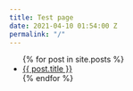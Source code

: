```yaml
---
title: Test page
date: 2021-04-10 01:54:00 Z
permalink: "/"
---
```


<ul>
  {% for post in site.posts %}
    <li>
      <a href="{{ post.url }}">{{ post.title }}</a>
    </li>
  {% endfor %}
</ul>